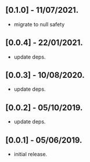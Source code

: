 ## [0.1.0] - 11/07/2021.

* migrate to null safety

## [0.0.4] - 22/01/2021.

* update deps.

## [0.0.3] - 10/08/2020.

* update deps.

## [0.0.2] - 05/10/2019.

* update deps.

## [0.0.1] - 05/06/2019.

* initial release.
